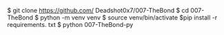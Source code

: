 $ git clone https://github.com/
Deadshot0x7/007-TheBond $ cd 007-TheBond
$ python -m venv venv $ source venv/bin/activate $pip install -r requirements. txt
$ python 007-TheBond-py
